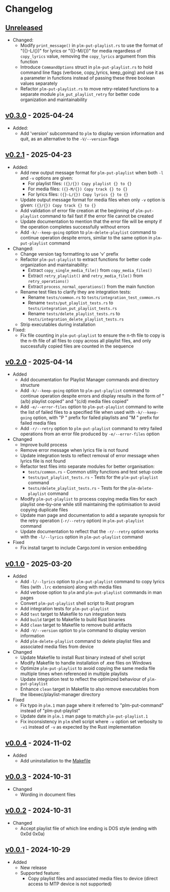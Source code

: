 # Changelog

## [Unreleased][]

* Changed:
  * Modify `print_message()` in `plm-put-playlist.rs` to use the format
    of "({}-L/{})" for lyrics or "({}-M/{})" for media regardless of
    `copy_lyrics` value, removing the `copy_lyrics` argument from this
    function
  * Introduce `CommandOptions` struct in `plm-put-playlist.rs` to hold
    command line flags (verbose, copy_lyrics, keep_going) and use it as
    a parameter in functions instead of passing these three boolean
    values separately
  * Refactor `plm-put-playlist.rs` to move retry-related functions to a
    separate module `plm_put_playlist_retry` for better code
    organization and maintainability

## [v0.3.0][] - 2025-04-24

* Added:
  * Add 'version' subcommand to `plm` to display version information and
    quit, as an alternative to the `-V/--version` flags

## [v0.2.1][] - 2025-04-23

* Added:
  * Add new output message format for `plm-put-playlist` when both `-l`
    and `-v` options are given:
    * For playlist files: `({}/{}) Copy playlist {} to {}`
    * For media files: `({}-M/{}) Copy track {} to {}`
    * For lyrics files: `({}-L/{}) Copy lyrics {} to {}`
  * Update output message format for media files when only `-v` option
    is given: `({}/{}) Copy track {} to {}`
  * Add validation of error file creation at the beginning of
    `plm-put-playlist` command to fail fast if the error file cannot be
    created
  * Update documentation to mention that the error file will be empty
    if the operation completes successfully without errors
  * Add `-k/--keep-going` option to `plm-delete-playlist` command to
    continue operation despite errors, similar to the same option in
    `plm-put-playlist` command
* Changed:
  * Change version tag formatting to use 'v' prefix
  * Refactor `plm-put-playlist` to extract functions for better code
    organization and maintainability:
    * Extract `copy_single_media_file()` from `copy_media_files()`
    * Extract `retry_playlist()` and `retry_media_file()` from
      `retry_operations()`
    * Extract `process_normal_operations()` from the main function
  * Rename test files to clarify they are integration tests:
    * Rename `tests/common.rs` to `tests/integration_test_common.rs`
    * Rename `tests/put_playlist_tests.rs` to
      `tests/integration_put_playlist_tests.rs`
    * Rename `tests/delete_playlist_tests.rs` to
      `tests/integration_delete_playlist_tests.rs`
  * Strip executables during installation
* Fixed:
  * Fix file counting in `plm-put-playlist` to ensure the n-th file to
    copy is the n-th file of all files to copy across all playlist
    files, and only successfully copied files are counted in the
    sequence

## [v0.2.0][] - 2025-04-14

* Added
  * Add documentation for Playlist Manager commands and directory
    structure
  * Add `-k/--keep-going` option to `plm-put-playlist` command to
    continue operation despite errors and display results in the form of
    "(a/b) playlist copied" and "(c/d) media files copied"
  * Add `-e/--error-files` option to `plm-put-playlist` command to
    write the list of failed files to a specified file when used with
    `-k/--keep-going` option, with "P " prefix for failed playlists and
    "M " prefix for failed media files
  * Add `-r/--retry` option to `plm-put-playlist` command to retry
    failed operations from an error file produced by `-e/--error-files`
    option
* Changed
  * Improve build process
  * Remove error message when lyrics file is not found
  * Update integration tests to reflect removal of error message when
    lyrics file is not found
  * Refactor test files into separate modules for better organisation:
    * `tests/common.rs` - Common utility functions and test setup code
    * `tests/put_playlist_tests.rs` - Tests for the `plm-put-playlist`
      command
    * `tests/delete_playlist_tests.rs` - Tests for the
      `plm-delete-playlist` command
  * Modify `plm-put-playlist` to process copying media files for each
    playlist one-by-one while still maintaining the optimisation to
    avoid copying duplicate files
  * Update man page and documentation to add a separate synopsis for the
    retry operation (`-r/--retry` option) in `plm-put-playlist` command
  * Update documentation to reflect that the `-r/--retry` option works
    with the `-l/--lyrics` option in `plm-put-playlist` command
* Fixed
  * Fix install target to include Cargo.toml in version embedding

## [v0.1.0][] - 2025-03-20

* Added
  * Add `-l/--lyrics` option to `plm-put-playlist` command to copy
    lyrics files (with `.lrc` extension) along with media files
  * Add verbose option to `plm` and `plm-put-playlist` commands in man
    pages
  * Convert `plm-put-playlist` shell script to Rust program
  * Add integration tests for `plm-put-playlist`
  * Add `test` target to Makefile to run integration tests
  * Add `build` target to Makefile to build Rust binaries
  * Add `clean` target to Makefile to remove build artifacts
  * Add `-V/--version` option to `plm` command to display version
    information
  * Add `plm-delete-playlist` command to delete playlist files and
    associated media files from device
* Changed
  * Update Makefile to install Rust binary instead of shell script
  * Modify Makefile to handle installation of .exe files on Windows
  * Optimize `plm-put-playlist` to avoid copying the same media file
    multiple times when referenced in multiple playlists
  * Update integration test to reflect the optimized behaviour of
    `plm-put-playlist`
  * Enhance `clean` target in Makefile to also remove executables from
    the libexec/playlist-manager directory
* Fixed
  * Fix typo in `plm.1` man page where it referred to "plm-put-command"
    instead of "plm-put-playlist"
  * Update date in `plm.1` man page to match `plm-put-playlist.1`
  * Fix inconsistency in `plm` shell script where `-v` option set
    verbosity to `-v1` instead of `-v` as expected by the Rust
    implementation

## [v0.0.4][] - 2024-11-02

* Added
  * Add uninstallation to the [Makefile](Makefile)

## [v0.0.3][] - 2024-10-31

* Changed
  * Wording in document files

## [v0.0.2][] - 2024-10-31

* Changed
  * Accept playlist file of which line ending is DOS style (ending with
    0x0d 0x0a)

## [v0.0.1][] - 2024-10-29

* Added
  * New release
  * Supported feature:
    * Copy playlist files and associated media files to device
      (direct access to MTP device is not supported)

[Unreleased]:
  https://github.com/upperstream/playlist-manager/compare/v0.3.0...HEAD
[v0.3.0]:
  https://github.com/upperstream/playlist-manager/compare/v0.2.1...v0.3.0
[v0.2.1]:
  https://github.com/upperstream/playlist-manager/compare/v0.2.0...v0.2.1
[v0.2.0]:
  https://github.com/upperstream/playlist-manager/compare/v0.1.0...v0.2.0
[v0.1.0]:
  https://github.com/upperstream/playlist-manager/compare/v0.0.4...v0.1.0
[v0.0.4]:
  https://github.com/upperstream/playlist-manager/compare/v0.0.3...v0.0.4
[v0.0.3]:
  https://github.com/upperstream/playlist-manager/compare/v0.0.2...v0.0.3
[v0.0.2]:
  https://github.com/upperstream/playlist-manager/compare/v0.0.1...v0.0.2
[v0.0.1]:
  https://github.com/upperstream/playlist-manager/releases/tag/v0.0.1
